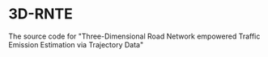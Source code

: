 # 3D-RNTE
The source code for "Three-Dimensional Road Network empowered Traffic Emission Estimation via Trajectory Data"
